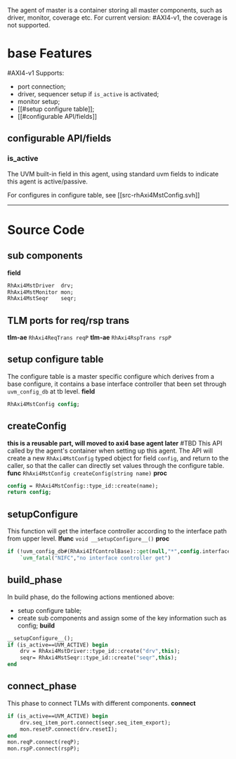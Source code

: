 
The agent of master is a container storing all master components, such as driver, monitor, coverage etc. For current version: #AXI4-v1, the coverage is not supported.
# base Features
#AXI4-v1 
Supports:
- port connection;
- driver, sequencer setup if `is_active` is activated;
- monitor setup;
- [[#setup configure table]];
- [[#configurable API/fields]]

## configurable API/fields
### is_active
The UVM built-in field in this agent, using standard uvm fields to indicate this agent is active/passive.

For configures in configure table, see [[src-rhAxi4MstConfig.svh]]

---
# Source Code
## sub components
**field**
```systemverilog
RhAxi4MstDriver  drv;
RhAxi4MstMonitor mon;
RhAxi4MstSeqr    seqr;
```
## TLM ports for req/rsp trans
**tlm-ae** `RhAxi4ReqTrans reqP`
**tlm-ae** `RhAxi4RspTrans rspP`
## setup configure table
The configure table is a master specific configure which derives from a base configure, it contains a base interface controller that been set through `uvm_config_db` at tb level.
**field**
```systemverilog
RhAxi4MstConfig config;
```

## createConfig
**this is a reusable part, will moved to axi4 base agent later** #TBD 
This API called by the agent's container when setting up this agent. The API will create a new `RhAxi4MstConfig` typed object for field `config`, and return to the caller, so that the caller can directly set values through the configure table.
**func** `RhAxi4MstConfig createConfig(string name)`
**proc**
```systemverilog
config = RhAxi4MstConfig::type_id::create(name);
return config;
```
## setupConfigure
This function will get the interface controller according to the interface path from upper level.
**lfunc** `void __setupConfigure__()`
**proc**
```systemverilog
if (!uvm_config_db#(RhAxi4IfControlBase)::get(null,"*",config.interfacePath,config.ifCtrl))
	`uvm_fatal("NIFC","no interface controller get")
```

## build_phase
In build phase, do the following actions mentioned above:
- setup configure table;
- create sub components and assign some of the key information such as config;
**build**
```systemverilog
__setupConfigure__();
if (is_active==UVM_ACTIVE) begin
	drv = RhAxi4MstDriver::type_id::create("drv",this);
	seqr= RhAxi4MstSeqr::type_id::create("seqr",this);
end
```

## connect_phase
This phase to connect TLMs with different components.
**connect**
```systemverilog
if (is_active==UVM_ACTIVE) begin
	drv.seq_item_port.connect(seqr.seq_item_export);
	mon.resetP.connect(drv.resetI);
end
mon.reqP.connect(reqP);
mon.rspP.connect(rspP);
```